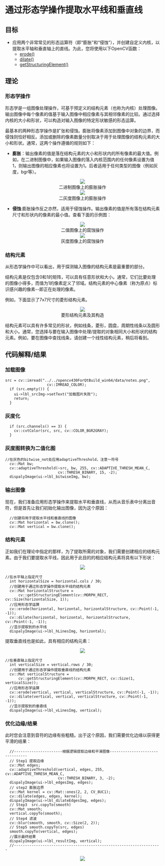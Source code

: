 <!--
 * @Date: 2020-08-27 17:21:24
 * @LastEditTime: 2020-08-27 17:42:50
 * @Author:  Chang_Bin
 * @LastEditors: Chang_Bin
 * @Email: bin_chang@qq.com
 * @Description: In User Settings Edit
-->
# 通过形态学操作提取水平线和垂直线
## 目标
 * 应用两个非常常见的形态运算符（即“膨胀”和“侵蚀”），并创建自定义内核，以提取水平轴和垂直轴上的直线。为此，您将使用以下OpenCV函数：
   * [erode()](https://docs.opencv.org/4.3.0/d4/d86/group__imgproc__filter.html#gaeb1e0c1033e3f6b891a25d0511362aeb)
   * [dilate()](https://docs.opencv.org/4.3.0/d4/d86/group__imgproc__filter.html#ga4ff0f3318642c4f469d0e11f242f3b6c)
   * [getStructuringElement()](https://docs.opencv.org/4.3.0/d4/d86/group__imgproc__filter.html#gac342a1bb6eabf6f55c803b09268e36dc)

## 理论

### 形态学操作

形态学是一组图像处理操作，可基于预定义的结构元素（也称为内核）处理图像。输出图像中每个像素的值基于输入图像中相应像素与其相邻像素的比较。通过选择内核的大小和形状，可以构造对输入图像的特定形状敏感的形态运算。

最基本的两种形态学操作是扩张和侵蚀。膨胀将像素添加到图像中对象的边界，而侵蚀则恰好相反。添加或删除的像素数量分别取决于用于处理图像的结构元素的大小和形状。通常，这两个操作遵循的规则如下：

* **膨胀**：输出像素的值是落在结构元素的大小和形状内的所有像素的最大值。例如，在二进制图像中，如果输入图像的落入内核范围内的任何像素设置为值1，则输出图像的相应像素也将设置为1。后者适用于任何类型的图像（例如灰度，bgr等）。

<div align="center">
<img src="./pictures/morph21.gif">
<div align="center">二进制图像上的膨胀操作</div>
</div>

<div align="center">
<img src="./pictures/morph6.gif">
<div align="center">二灰度图像上的膨胀操作</div>
</div>

* **侵蚀**:膨胀操作反之亦然，适用于侵蚀操作。输出像素的值是所有落在结构元素尺寸和形状内的像素的最小值。查看下面的示例图：

<div align="center">
<img src="./pictures/morph211.png">
<div align="center">二值图像上的腐蚀操作</div>
</div>

<div align="center">
<img src="./pictures/morph61.png">
<div align="center">灰度图像上的腐蚀操作</div>
</div>

### 结构元素

从形态学操作中可以看出，用于探测输入图像的结构元素是最重要的部分。

结构元素是仅包含0和1的矩阵，可以具有任意形状和大小。通常，它们比要处理的图像小得多，而值为1的像素定义了邻域。结构元素的中心像素（称为原点）标识感兴趣的像素--即正在处理的像素。

例如，下面显示了7x7尺寸的菱形结构元素。

<div align="center">
<img src="./pictures/morph12.gif">
<div align="center">菱形结构元素及其构造</div>
</div>

结构元素可以具有许多常见的形状，例如线条，菱形，圆盘，周期性线条以及圆形和大小。通常，您选择与要在输入图像中处理/提取的对象相同大小和形状的结构元素。例如，要在图像中查找线条，请创建一个线性结构元素，稍后将看到。

## 代码解释/结果

### 加载图像

```
src = cv::imread("../../opencv430ForQtBuild_win64/data/notes.png",
                   cv::IMREAD_COLOR);
  if (src.empty()) {
    ui->lbl_srcImg->setText("加载图片失败");
    return;
  }
```

### 灰度化

```
  if (src.channels() == 3) {
    cv::cvtColor(src, src, cv::COLOR_BGR2GRAY);
  }
```

### 灰度图转换为二值化图

```
//在灰色的bitwise_not处应用adaptiveThreshold，注意〜符号
  cv::Mat bw;
  cv::adaptiveThreshold(~src, bw, 255, cv::ADAPTIVE_THRESH_MEAN_C,
                        cv::THRESH_BINARY, 15, -2);
  dispalyImage(ui->lbl_bitwiseImg, bw);
```

### 输出图像

现在，我们准备应用形态学操作来提取水平和垂直线，从而从音乐表中分离出音符，但是首先让我们初始化输出图像，因为这个原因：
```
  //创建将用于提取水平线和垂直线的图像
  cv::Mat horizontal = bw.clone();
  cv::Mat vertical = bw.clone();
```

### 结构元素
正如我们在理论中指定的那样，为了提取所需的对象，我们需要创建相应的结构元素。由于我们要提取水平线，因此用于此目的的相应结构元素将具有以下形状：

<div align="center">
<img src="./pictures/linear_horiz.png">
</div>

```
//在水平轴上指定尺寸
  int horizontalSize = horizontal.cols / 30;
  //创建用于通过形态学操作提取水平线的结构元素
  cv::Mat horizontalStructure =
      cv::getStructuringElement(cv::MORPH_RECT, cv::Size(horizontalSize, 1));
  //应用形态学运算
  cv::erode(horizontal, horizontal, horizontalStructure, cv::Point(-1, -1));
  cv::dilate(horizontal, horizontal, horizontalStructure, cv::Point(-1, -1));
  //显示提取到的水平线
  dispalyImage(ui->lbl_hLinesImg, horizontal);
```

提取垂直线也是如此，具有相应的结构元素：

<div align="center">
<img src="./pictures/linear_vert.png">
</div>

```
//在垂直轴上指定尺寸
  int verticalSize = vertical.rows / 30;
  //创建用于通过形态学操作提取垂直线的结构元素
  cv::Mat verticalStructure =
      cv::getStructuringElement(cv::MORPH_RECT, cv::Size(1, verticalSize));
  //应用形态学运算
  cv::erode(vertical, vertical, verticalStructure, cv::Point(-1, -1));
  cv::dilate(vertical, vertical, verticalStructure, cv::Point(-1, -1));
  //显示提取到的垂直线
  dispalyImage(ui->lbl_vLinesImg, vertical);
```

### 优化边缘/结果

此时您会注意到音符的边缘有些粗糙。出于这个原因，我们需要优化边缘以获得更平滑的结果：

```
  //----------------------根据逻辑提取边缘和平滑图像--------------------------------
  // Step1 提取边缘
  cv::Mat edges;
  cv::adaptiveThreshold(vertical, edges, 255, cv::ADAPTIVE_THRESH_MEAN_C,
                        cv::THRESH_BINARY, 3, -2);
  dispalyImage(ui->lbl_edgesImg, edges);
  // step2 膨胀边界
  cv::Mat kernel = cv::Mat::ones(2, 2, CV_8UC1);
  cv::dilate(edges, edges, kernel);
  dispalyImage(ui->lbl_dilateEdgesImg, edges);
  // Step3  src.copyTo(smooth)
  cv::Mat smooth;
  vertical.copyTo(smooth);
  // Step4 滤波
  cv::blur(smooth, smooth, cv::Size(2, 2));
  // Step5 smooth.copyTo(src, edges)
  smooth.copyTo(vertical, edges);
  //展示最终结果
  dispalyImage(ui->lbl_resultImg, vertical);
  //-------------------------------------------------------------------
```

<div align="center">
<img src="./pictures/result.png">
</div>